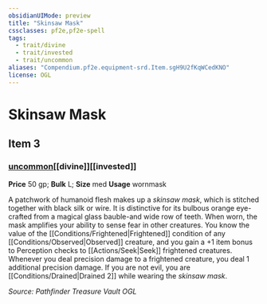 ```yaml
---
obsidianUIMode: preview
title: "Skinsaw Mask"
cssclasses: pf2e,pf2e-spell
tags:
  - trait/divine
  - trait/invested
  - trait/uncommon
aliases: "Compendium.pf2e.equipment-srd.Item.sgH9U2fKqWCedKNO"
license: OGL
---
```

# Skinsaw Mask
## Item 3
### [uncommon](uncommon "Uncommon Rarity Trait")[[divine]][[invested]]


**Price** 50 gp; 
**Bulk** L; **Size** med
**Usage** wornmask

A patchwork of humanoid flesh makes up a _skinsaw mask_, which is stitched together with black silk or wire. It is distinctive for its bulbous orange eye- crafted from a magical glass bauble-and wide row of teeth. When worn, the mask amplifies your ability to sense fear in other creatures. You know the value of the [[Conditions/Frightened|Frightened]] condition of any [[Conditions/Observed|Observed]] creature, and you gain a +1 item bonus to Perception checks to [[Actions/Seek|Seek]] frightened creatures. Whenever you deal precision damage to a frightened creature, you deal 1 additional precision damage. If you are not evil, you are [[Conditions/Drained|Drained 2]] while wearing the _skinsaw mask_.

*Source: Pathfinder Treasure Vault*
*OGL*